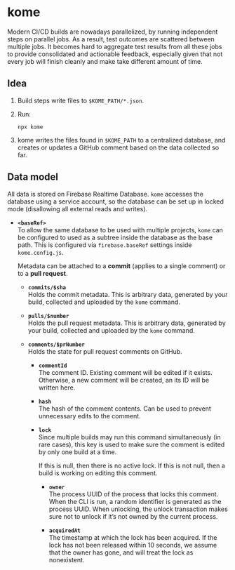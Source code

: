 # kome

Modern CI/CD builds are nowadays parallelized, by running independent steps on parallel jobs.
As a result, test outcomes are scattered between multiple jobs.
It becomes hard to aggregate test results from all these jobs to provide consolidated and actionable feedback,
especially given that not every job will finish cleanly and make take different amount of time.

## Idea

1. Build steps write files to `$KOME_PATH/*.json`.

2. Run:

   ```
   npx kome
   ```

3. kome writes the files found in `$KOME_PATH` to a centralized database,
   and creates or updates a GitHub comment based on the data collected so far.

## Data model

All data is stored on Firebase Realtime Database.
`kome` accesses the database using a service account, so the database can be set up in locked mode (disallowing all external reads and writes).

- **`<baseRef>`** \
  To allow the same database to be used with multiple projects, `kome` can be configured to used as a subtree inside the database as the base path. This is configured via `firebase.baseRef` settings inside `kome.config.js`.

  Metadata can be attached to a **commit** (applies to a single comment) or to a **pull request**.

  - **`commits/$sha`** \
    Holds the commit metadata. This is arbitrary data, generated by your build, collected and uploaded by the `kome` command.

  - **`pulls/$number`** \
    Holds the pull request metadata. This is arbitrary data, generated by your build, collected and uploaded by the `kome` command.

  - **`comments/$prNumber`** \
    Holds the state for pull request comments on GitHub.

    - **`commentId`** \
      The comment ID. Existing comment will be edited if it exists. Otherwise, a new comment will be created, an its ID will be written here.

    - **`hash`** \
      The hash of the comment contents. Can be used to prevent unnecessary edits to the comment.

    - **`lock`** \
      Since multiple builds may run this command simultaneously (in rare cases), this key is used to make sure the comment is edited by only one build at a time.

      If this is null, then there is no active lock. If this is not null, then a build is working on editing this comment.

      - **`owner`** \
        The process UUID of the process that locks this comment. When the CLI is run, a random identifier is generated as the process UUID. When unlocking, the unlock transaction makes sure not to unlock if it’s not owned by the current process.

      - **`acquiredAt`** \
        The timestamp at which the lock has been acquired. If the lock has not been released within 10 seconds, we assume that the owner has gone, and will treat the lock as nonexistent.
